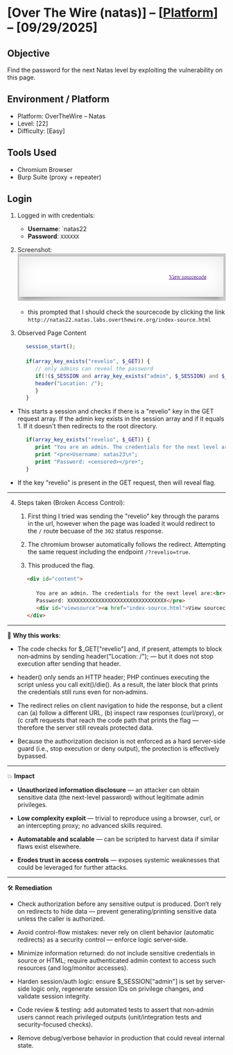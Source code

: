 # [Over The Wire (natas)] – [[Platform](http://natas22.natas.labs.overthewire.org/)] – [09/29/2025]

## Objective
Find the password for the next Natas level by exploiting the vulnerability on this page.  

## Environment / Platform
- Platform: OverTheWire – Natas
- Level: [22]
- Difficulty: [Easy]

## Tools Used
- Chromium Browser
- Burp Suite (proxy + repeater)

## Login
1. Logged in with credentials:
   - **Username**: `natas22
   - **Password**: `XXXXXX`
  
2. Screenshot:
   ![alt text](image-32.png)
   
   - this prompted that I should check the sourcecode by clicking the link `http://natas22.natas.labs.overthewire.org/index-source.html`

3. Observed Page Content

```php
      session_start();

      if(array_key_exists("revelio", $_GET)) {
         // only admins can reveal the password
         if(!($_SESSION and array_key_exists("admin", $_SESSION) and $_SESSION["admin"] == 1)) {
         header("Location: /");
         }
      }
```
   - This starts a session and checks if there is a "revelio" key in the GET request array. If the admin key exists in the session array and if it equals 1. If it doesn't then redirects to the root directory.


```php
      if(array_key_exists("revelio", $_GET)) {
         print "You are an admin. The credentials for the next level are:<br>";
         print "<pre>Username: natas23\n";
         print "Password: <censored></pre>";
      } 
```
   - If the key "revelio" is present in the GET request, then will reveal flag.

---
  

     
4. Steps taken (Broken Access Control):

   1. First thing I tried was sending the "revelio" key through the params in the url, however when the page was loaded it would redirect to the `/` route becuase of the `302` status response.

   2. The chromium browser automatically follows the redirect. Attempting the same request including the endpoint `/?revelio=true`.
   
   2. This produced the flag.

   ```html
      <div id="content">

         You are an admin. The credentials for the next level are:<br><pre>Username: natas23
         Password: XXXXXXXXXXXXXXXXXXXXXXXXXXXXXXXX</pre>
         <div id="viewsource"><a href="index-source.html">View sourcecode</a></div>
      </div>
   ```
   

---

🔑 **Why this works**: 

   - The code checks for $_GET["revelio"] and, if present, attempts to block non‑admins by sending header("Location: /"); — but it does not stop execution after sending that header.

   - header() only sends an HTTP header; PHP continues executing the script unless you call exit()/die(). As a result, the later block that prints the credentials still runs even for non‑admins.

   - The redirect relies on client navigation to hide the response, but a client can (a) follow a different URL, (b) inspect raw responses (curl/proxy), or (c craft requests that reach the code path that prints the flag — therefore the server still reveals protected data.

  - Because the authorization decision is not enforced as a hard server-side guard (i.e., stop execution or deny output), the protection is effectively bypassed.

---

💥 **Impact**

   - **Unauthorized information disclosure** — an attacker can obtain sensitive data (the next-level password) without legitimate admin privileges.

   - **Low complexity exploit** — trivial to reproduce using a browser, curl, or an intercepting proxy; no advanced skills required.

   - **Automatable and scalable** — can be scripted to harvest data if similar flaws exist elsewhere.

   - **Erodes trust in access controls** — exposes systemic weaknesses that could be leveraged for further attacks.

---
  
🛠️ **Remediation**

   - Check authorization before any sensitive output is produced. Don’t rely on redirects to hide data — prevent generating/printing sensitive data unless the caller is authorized.

   - Avoid control-flow mistakes: never rely on client behavior (automatic redirects) as a security control — enforce logic server‑side.

   - Minimize information returned: do not include sensitive credentials in source or HTML; require authenticated admin context to access such resources (and log/monitor accesses).

   - Harden session/auth logic: ensure $_SESSION["admin"] is set by server-side logic only, regenerate session IDs on privilege changes, and validate session integrity.

   - Code review & testing: add automated tests to assert that non‑admin users cannot reach privileged outputs (unit/integration tests and security-focused checks).

   - Remove debug/verbose behavior in production that could reveal internal state.